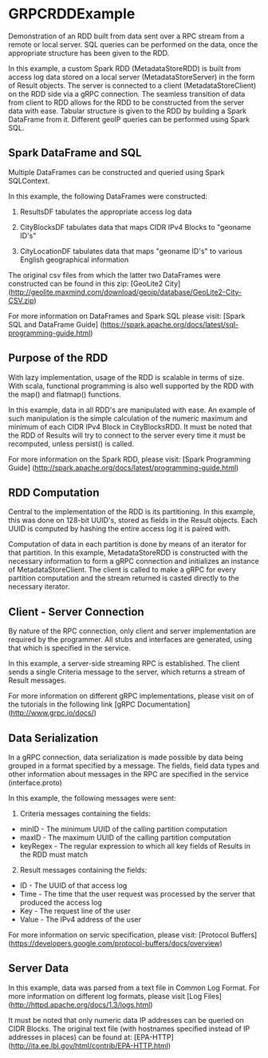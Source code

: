 # GRPCRDDExample
Demonstration of an RDD built from data sent over a RPC stream from a remote or local server. SQL queries can be performed on the data, once the appropriate structure has been given to the RDD.

In this example, a custom Spark RDD (MetadataStoreRDD) is built from access log data stored on a local server (MetadataStoreServer) in the form of Result objects. The server is connected to a client (MetadataStoreClient) on the RDD side via a gRPC connection. The seamless transition of data from client to RDD allows for the RDD to be constructed from the server data with ease. Tabular structure is given to the RDD by building a Spark DataFrame from it. Different geoIP queries can be performed using Spark SQL.

## Spark DataFrame and SQL

Multiple DataFrames can be constructed and queried using Spark SQLContext.

In this example, the following DataFrames were constructed:

1. ResultsDF tabulates the appropriate access log data

2. CityBlocksDF tabulates data that maps CIDR IPv4 Blocks to "geoname ID's"

3. CityLocationDF tabulates data that maps "geoname ID's" to various English geographical information

The original csv files from which the latter two DataFrames were constructed can be found in this zip: [GeoLite2 City] (http://geolite.maxmind.com/download/geoip/database/GeoLite2-City-CSV.zip)

For more information on DataFrames and Spark SQL please visit: [Spark SQL and DataFrame Guide] (https://spark.apache.org/docs/latest/sql-programming-guide.html)

## Purpose of the RDD

With lazy implementation, usage of the RDD is scalable in terms of size. With scala, functional programming is also well supported by the RDD with the map() and flatmap() functions.

In this example, data in all RDD's are manipulated with ease. An example of such manipulation is the simple calculation of the numeric maximum and minimum of each CIDR IPv4 Block in CityBlocksRDD. It must be noted that the RDD of Results will try to connect to the server every time it must be recomputed, unless persist() is called.

For more information on the Spark RDD, please visit: [Spark Programming Guide] (http://spark.apache.org/docs/latest/programming-guide.html)

## RDD Computation

Central to the implementation of the RDD is its partitioning. In this example, this was done on 128-bit UUID's, stored as fields in the Result objects. Each UUID is computed by hashing the entire access log it is paired with.

Computation of data in each partition is done by means of an iterator for that partition. In this example, MetadataStoreRDD is constructed with the necessary information to form a gRPC connection and initializes an instance of MetadataStoreClient. The client is called to make a gRPC for every partition computation and the stream returned is casted directly to the necessary iterator.

## Client - Server Connection

By nature of the RPC connection, only client and server implementation are required by the programmer. All stubs and interfaces are generated, using that which is specified in the service.

In this example, a server-side streaming RPC is established. The client sends a single Criteria message to the server, which returns a stream of Result messages.

For more information on different gRPC implementations, please visit on of the tutorials in the following link [gRPC Documentation] (http://www.grpc.io/docs/)

## Data Serialization

In a gRPC connection, data serialization is made possible by data being grouped in a format specified by a message. The fields, field data types and other information about messages in the RPC are specified in the service (interface.proto)

In this example, the following messages were sent:

1. Criteria messages containing the fields:
  - minID - The minimum UUID of the calling partition computation
  - maxID - The maximum UUID of the calling partition computation
  - keyRegex - The regular expression to which all key fields of Results in the RDD must match
  
2. Result messages containing the fields:
  - ID - The UUID of that access log
  - Time - The time that the user request was processed by the server that produced the access log
  - Key - The request line of the user
  - Value - The IPv4 address of the user

For more information on servic specification, please visit: [Protocol Buffers] (https://developers.google.com/protocol-buffers/docs/overview)

## Server Data

In this example, data was parsed from a text file in Common Log Format. For more information on different log formats, please visit [Log Files] (http://httpd.apache.org/docs/1.3/logs.html)

It must be noted that only numeric data IP addresses can be queried on CIDR Blocks. The original text file (with hostnames specified instead of IP addresses in places) can be found at: [EPA-HTTP] (http://ita.ee.lbl.gov/html/contrib/EPA-HTTP.html)
